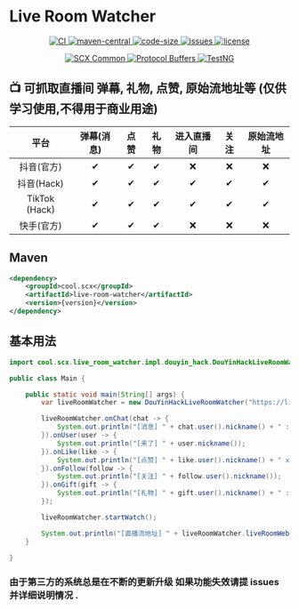 # Live Room Watcher

<p align="center">
    <a target="_blank" href="https://github.com/scx567888/live-room-watcher/actions/workflows/ci.yml">
        <img src="https://github.com/scx567888/live-room-watcher/actions/workflows/ci.yml/badge.svg" alt="CI"/>
    </a>
    <a target="_blank" href="https://central.sonatype.com/artifact/cool.scx/live-room-watcher">
        <img src="https://img.shields.io/maven-central/v/cool.scx/live-room-watcher?color=ff69b4" alt="maven-central"/>
    </a>
    <a target="_blank" href="https://github.com/scx567888/live-room-watcher">
        <img src="https://img.shields.io/github/languages/code-size/scx567888/live-room-watcher?color=orange" alt="code-size"/>
    </a>
    <a target="_blank" href="https://github.com/scx567888/live-room-watcher/issues">
        <img src="https://img.shields.io/github/issues/scx567888/live-room-watcher" alt="issues"/>
    </a>
    <a target="_blank" href="https://github.com/scx567888/live-room-watcher/blob/master/LICENSE">
        <img src="https://img.shields.io/github/license/scx567888/live-room-watcher" alt="license"/>
    </a>
</p>
<p align="center">
    <a target="_blank" href="https://github.com/scx567888/scx">
        <img src="https://img.shields.io/badge/SCX Common-f44336" alt="SCX Common"/>
    </a>
    <a target="_blank" href="https://github.com/protocolbuffers/protobuf">
        <img src="https://img.shields.io/badge/Protocol Buffers-ff8000" alt="Protocol Buffers"/>
    </a>
    <a target="_blank" href="https://github.com/cbeust/testng">
        <img src="https://img.shields.io/badge/TestNG-9c27b0" alt="TestNG"/>
    </a>
</p>

## 📺 可抓取直播间 弹幕, 礼物, 点赞, 原始流地址等 (仅供学习使用,不得用于商业用途)

|      平台       | 弹幕(消息) | 点赞  | 礼物  | 进入直播间 | 关注  | 原始流地址 |
|:-------------:|:------:|:---:|:---:|:-----:|:---:|:-----:|
|    抖音(官方)     |   ✔    |  ✔  |  ✔  |   ❌   |  ❌  |   ❌   |
|   抖音(Hack)    |   ✔    |  ✔  |  ✔  |   ✔   |  ✔  |   ✔   |
| TikTok (Hack) |   ✔    |  ✔  |  ✔  |   ✔   |  ✔  |   ✔   |
|    快手(官方)     |   ✔    |  ✔  |  ✔  |   ❌   |  ❌  |   ❌   |

## Maven

``` xml
<dependency>
    <groupId>cool.scx</groupId>
    <artifactId>live-room-watcher</artifactId>
    <version>{version}</version>
</dependency>
```

## 基本用法

``` java
import cool.scx.live_room_watcher.impl.douyin_hack.DouYinHackLiveRoomWatcher;

public class Main {

    public static void main(String[] args) {
        var liveRoomWatcher = new DouYinHackLiveRoomWatcher("https://live.douyin.com/357626301151");

        liveRoomWatcher.onChat(chat -> {
            System.out.println("[消息] " + chat.user().nickname() + " : " + chat.content());
        }).onUser(user -> {
            System.out.println("[来了] " + user.nickname());
        }).onLike(like -> {
            System.out.println("[点赞] " + like.user().nickname() + " x " + like.count());
        }).onFollow(follow -> {
            System.out.println("[关注] " + follow.user().nickname());
        }).onGift(gift -> {
            System.out.println("[礼物] " + gift.user().nickname() + " : " + gift.name() + " x " + gift.count());
        });

        liveRoomWatcher.startWatch();

        System.out.println("[直播流地址] " + liveRoomWatcher.liveRoomWebStreamURLs());
    }

}
```

### 由于第三方的系统总是在不断的更新升级 如果功能失效请提 issues 并详细说明情况 .

